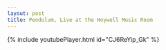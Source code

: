 ```yaml
---
layout: post
title: Pendulum, Live at the Hoywell Music Room
---
```

{% include youtubePlayer.html id="CJ6ReYip_Gk" %}